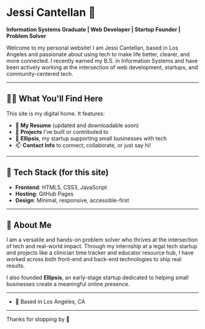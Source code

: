 # Jessi Cantellan 👋  
**Information Systems Graduate | Web Developer | Startup Founder | Problem Solver**

Welcome to my personal website! I am Jessi Cantellan, based in Los Angeles and passionate about using tech to make life better, clearer, and more connected. I recently earned my B.S. in Information Systems and have been actively working at the intersection of web development, startups, and community-centered tech.

---

## 👩‍💻 What You'll Find Here

This site is my digital home. It features:

- 💼 **My Resume** (updated and downloadable soon)
- 🧠 **Projects** I’ve built or contributed to
- 🚀 **Ellipsis**, my startup supporting small businesses with tech
- 📫 **Contact Info** to connect, collaborate, or just say hi!

---

## 🔧 Tech Stack (for this site)

- **Frontend**: HTML5, CSS3, JavaScript
- **Hosting**: GitHub Pages
- **Design**: Minimal, responsive, accessible-first

---

## 💼 About Me

I am a versatile and hands-on problem solver who thrives at the intersection of tech and real-world impact. Through my internship at a legal tech startup and projects like a clinician time tracker and educator resource hub, I have worked across both front-end and back-end technologies to ship real results.

I also founded **Ellipsis**, an early-stage startup dedicated to helping small businesses create a meaningful online presence.

---

- 📍 Based in Los Angeles, CA

---

Thanks for stopping by 👋

